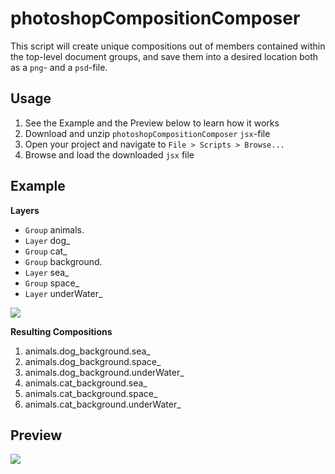 # photoshopCompositionComposer
This script will create unique compositions out of members contained within the top-level document groups, and save them into a desired location both as a `png`- and a `psd`-file.

## Usage
1. See the Example and the Preview below to learn how it works
2. Download and unzip `photoshopCompositionComposer` `jsx`-file
3. Open your project and navigate to `File > Scripts > Browse...`
4. Browse and load the downloaded `jsx` file

## Example
**Layers**
 * `Group` animals.
  * `Layer` dog_
  * `Group` cat_
 * `Group` background.
  * `Layer` sea_
  * `Group` space_
  * `Layer` underWater_

![](https://raw.githubusercontent.com/mechanicious/photoshopCompositionComposer/gh-pages/layersConfiguration-v0.1.png)


**Resulting Compositions**

1. animals.dog_background.sea_
2. animals.dog_background.space_
3. animals.dog_background.underWater_
4. animals.cat_background.sea_
5. animals.cat_background.space_
6. animals.cat_background.underWater_

## Preview
![](https://raw.githubusercontent.com/mechanicious/photoshopCompositionComposer/gh-pages/saveAllCombinations-v0.1.gif)
